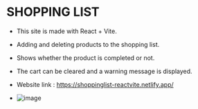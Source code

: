 # SHOPPING LIST

 - This site is made with React + Vite.
 - Adding and deleting products to the shopping list.
 - Shows whether the product is completed or not.
 - The cart can be cleared and a warning message is displayed.

 - Website link : https://shoppinglist-reactvite.netlify.app/

 - ![image](https://github.com/user-attachments/assets/7125036e-3366-4780-94d5-9545ad7ecfea)
